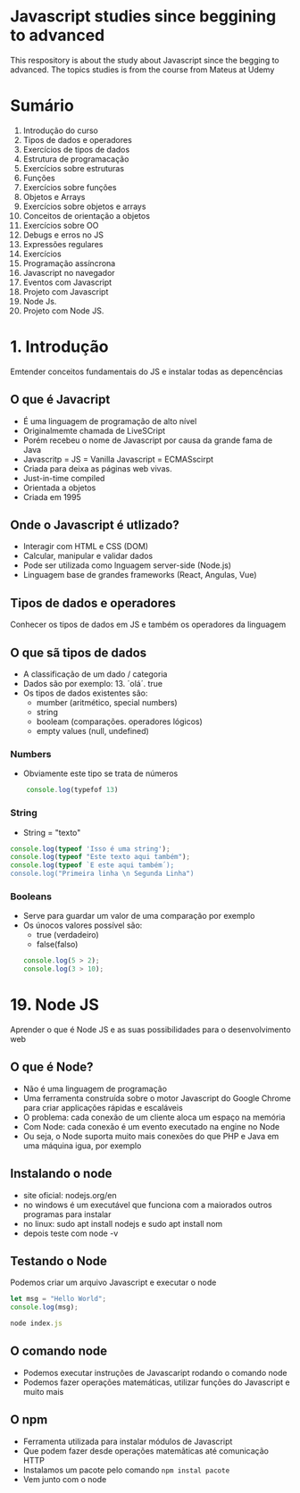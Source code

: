# Javascript studies since beggining to advanced

This respository is about the study about Javascript since the begging to advanced. The topics studies is from the course from Mateus at Udemy

# Sumário

1. Introdução do curso
2. Tipos de dados e operadores
3. Exercícios de tipos de dados
4. Estrutura de programacação
5. Exercícios sobre estruturas
6. Funções
7. Exercícios sobre funções
8. Objetos e Arrays
9. Exercícios sobre objetos e arrays
10. Conceitos de orientação a objetos
11. Exercícios sobre OO
12. Debugs e erros no JS
13. Expressões regulares
14. Exercícios
15. Programação assíncrona
16. Javascript no navegador
17. Eventos com Javascript
18. Projeto com Javascript
19. Node Js.
20. Projeto com Node JS.

# 1. Introdução

Emtender conceitos fundamentais do JS e instalar todas as depencências

## O que é Javacript

- É uma linguagem de programação de alto nível
- Originalmemte chamada de LiveSCript
- Porém recebeu o nome de Javascript por causa da grande fama de Java
- Javascritp = JS = Vanilla Javascript = ECMASscirpt
- Criada para deixa as páginas web vivas.
- Just-in-time compiled
- Orientada a objetos
- Criada em 1995

## Onde o Javascript é utlizado?

- Interagir com HTML e CSS (DOM)
- Calcular, manipular e validar dados
- Pode ser utilizada como lnguagem server-side (Node.js)
- Linguagem base de grandes frameworks (React, Angulas, Vue)

## Tipos de dados e operadores

Conhecer os tipos de dados em JS e também os operadores da linguagem

## O que sã tipos de dados

- A classificação de um dado / categoria
- Dados são por exemplo: 13. ´olá´. true
- Os tipos de dados existentes sâo:
  - mumber (aritmético, special numbers)
  - string
  - booleam (comparações. operadores lógicos)
  - empty values (null, undefined)

### Numbers

- Obviamente este tipo se trata de números

```js
    console.log(typefof 13)
```

### String

- String = "texto"

```js
console.log(typeof 'Isso é uma string');
console.log(typeof "Este texto aqui também");
console.log(typeof `E este aqui também´);
console.log("Primeira linha \n Segunda Linha")

```

### Booleans

- Serve para guardar um valor de uma comparação por exemplo
- Os únocos valores possível são:
  - true (verdadeiro)
  - false(falso)
  ```js
  console.log(5 > 2);
  console.log(3 > 10);
  ```

# 19. Node JS

Aprender o que é Node JS e as suas possibilidades para o desenvolvimento web

## O que é Node?

- Não é uma linguagem de programação
- Uma ferramenta construída sobre o motor Javascript do Google Chrome para criar applicações rápidas e escaláveis
- O problema: cada conexão de um cliente aloca um espaço na memória
- Com Node: cada conexão é um evento executado na engine no Node
- Ou seja, o Node suporta muito mais conexões do que PHP e Java em uma máquina igua, por exemplo

## Instalando o node

- site oficial: nodejs.org/en
- no windows é um executável que funciona com a maiorados outros programas para instalar
- no linux: sudo apt install nodejs e sudo apt install nom
- depois teste com node -v

## Testando o Node

Podemos criar um arquivo Javascript e executar o node

```js
let msg = "Hello World";
console.log(msg);

node index.js
```

## O comando node

- Podemos executar instruções de Javascaript rodando o comando node
- Podemos fazer operações matemáticas, utilizar funções do Javascript e muito mais

## O npm

- Ferramenta utilizada para instalar módulos de Javascript
- Que podem fazer desde operações matemãticas até comunicação HTTP
- Instalamos um pacote pelo comando `npm instal pacote`
- Vem junto com o node
